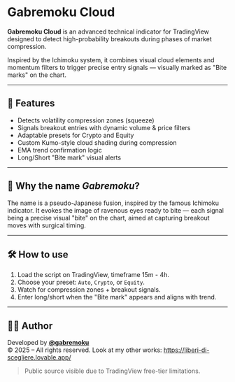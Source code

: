 # Gabremoku Cloud

**Gabremoku Cloud** is an advanced technical indicator for TradingView designed to detect high-probability breakouts during phases of market compression.

Inspired by the Ichimoku system, it combines visual cloud elements and momentum filters to trigger precise entry signals — visually marked as "Bite marks" on the chart.

---

## 📌 Features

- Detects volatility compression zones (squeeze)
- Signals breakout entries with dynamic volume & price filters
- Adaptable presets for Crypto and Equity
- Custom Kumo-style cloud shading during compression
- EMA trend confirmation logic
- Long/Short "Bite mark" visual alerts

---

## 🧠 Why the name *Gabremoku*?

The name is a pseudo-Japanese fusion, inspired by the famous Ichimoku indicator. It evokes the image of ravenous eyes ready to bite — each signal being a precise visual "bite" on the chart, aimed at capturing breakout moves with surgical timing.

---

## 🛠️ How to use

1. Load the script on TradingView, timeframe 15m - 4h.
2. Choose your preset: `Auto`, `Crypto`, or `Equity`.
3. Watch for compression zones + breakout signals.
4. Enter long/short when the "Bite mark" appears and aligns with trend.

---

## 🧑‍💻 Author

Developed by **[@gabremoku](https://github.com/gabremoku)**  
© 2025 – All rights reserved.
Look at my other works: https://liberi-di-scegliere.lovable.app/

> Public source visible due to TradingView free-tier limitations.
